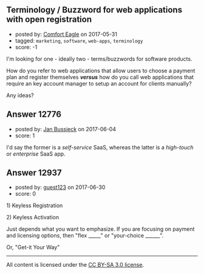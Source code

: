 ## Terminology / Buzzword for web applications with open registration

- posted by: [Comfort Eagle](https://stackexchange.com/users/1128257/comfort-eagle) on 2017-05-31
- tagged: `marketing`, `software`, `web-apps`, `terminology`
- score: -1

<p>I'm looking for one - ideally two - terms/buzzwords for software products.</p>

<p>How do you refer to web applications that allow users to choose a payment plan and register themselves <strong><em>versus</em></strong>  how do you call web applications that require an key account manager to setup an account for clients manually?</p>

<p>Any ideas? </p>



## Answer 12776

- posted by: [Jan Bussieck](https://stackexchange.com/users/3333987/jan-bussieck) on 2017-06-04
- score: 1

<p>I'd say the former is a <em>self-service</em> SaaS, whereas the latter is a <em>high-touch</em> or <em>enterprise</em> SaaS app.</p>



## Answer 12937

- posted by: [guest123](https://stackexchange.com/users/11224915/guest123) on 2017-06-30
- score: 0

<p>1)  Keyless Registration</p>

<p>2)  Keyless Activation</p>

<p>Just depends what you want to emphasize.
If you are focusing on payment and licensing options, then "flex _____" or "your-choice ______".</p>

<p>Or,  "Get-it Your Way"</p>




---

All content is licensed under the [CC BY-SA 3.0 license](https://creativecommons.org/licenses/by-sa/3.0/).
